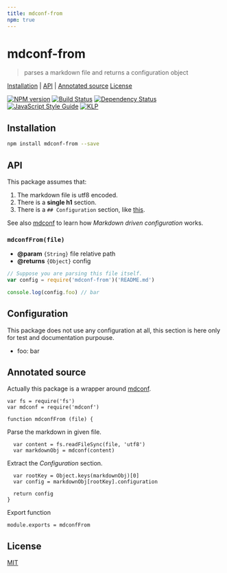 ```yaml
---
title: mdconf-from
npm: true
---
```

# mdconf-from

> parses a markdown file and returns a configuration object

[Installation](#installation) |
[API](#api) |
[Annotated source](#annotated-source)
[License](#license)

[![NPM version](https://badge.fury.io/js/mdconf-from.svg)](http://badge.fury.io/js/mdconf-from) [![Build Status](https://travis-ci.org/fibo/mdconf-from.svg?branch=master)](https://travis-ci.org/fibo/mdconf-from?branch=master) [![Dependency Status](https://gemnasium.com/fibo/mdconf-from.svg)](https://gemnasium.com/fibo/mdconf-from)
[![JavaScript Style Guide](https://img.shields.io/badge/code_style-standard-brightgreen.svg)](https://standardjs.com)
[![KLP](https://img.shields.io/badge/kiss-literate-orange.svg)](http://g14n.info/kiss-literate-programming)

## Installation

```bash
npm install mdconf-from --save
```

## API

This package assumes that:
1. The markdown file is utf8 encoded.
2. There is a **single h1** section.
3. There is a `## Configuration` section, like [this](#configuration).

See also [mdconf] to learn how *Markdown driven configuration* works.

### `mdconfFrom(file)`

* **@param** `{String}` file relative path
* **@returns** `{Object}` config

```javascript
// Suppose you are parsing this file itself.
var config = require('mdconf-from')('README.md')

console.log(config.foo) // bar
```

## Configuration

This package does not use any configuration at all, this section is
here only for test and documentation purpouse.

* foo: bar

## Annotated source

Actually this package is a wrapper around [mdconf].

    var fs = require('fs')
    var mdconf = require('mdconf')

    function mdconfFrom (file) {

Parse the markdown in given file.

      var content = fs.readFileSync(file, 'utf8')
      var markdownObj = mdconf(content)

Extract the *Configuration* section.

      var rootKey = Object.keys(markdownObj)[0]
      var config = markdownObj[rootKey].configuration

      return config
    }

Export function

    module.exports = mdconfFrom

## License

[MIT](http://g14n.info/mit-license)

[mdconf]: https://github.com/tj/mdconf "mdconf"
